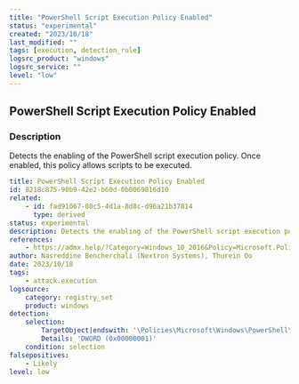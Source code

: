 ```yaml
---
title: "PowerShell Script Execution Policy Enabled"
status: "experimental"
created: "2023/10/18"
last_modified: ""
tags: [execution, detection_rule]
logsrc_product: "windows"
logsrc_service: ""
level: "low"
---
```


## PowerShell Script Execution Policy Enabled

### Description

Detects the enabling of the PowerShell script execution policy. Once enabled, this policy allows scripts to be executed.

```yml
title: PowerShell Script Execution Policy Enabled
id: 8218c875-90b9-42e2-b60d-0b0069816d10
related:
    - id: fad91067-08c5-4d1a-8d8c-d96a21b37814
      type: derived
status: experimental
description: Detects the enabling of the PowerShell script execution policy. Once enabled, this policy allows scripts to be executed.
references:
    - https://admx.help/?Category=Windows_10_2016&Policy=Microsoft.Policies.PowerShell::EnableScripts
author: Nasreddine Bencherchali (Nextron Systems), Thurein Oo
date: 2023/10/18
tags:
    - attack.execution
logsource:
    category: registry_set
    product: windows
detection:
    selection:
        TargetObject|endswith: '\Policies\Microsoft\Windows\PowerShell\EnableScripts'
        Details: 'DWORD (0x00000001)'
    condition: selection
falsepositives:
    - Likely
level: low

```
